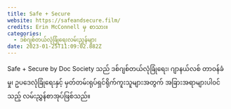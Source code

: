 ```yaml
---
title: Safe + Secure
website: https://safeandsecure.film/
credits: Erin McConnell မှ စာသား။
categories:
  - ဒစ်ဂျစ်တယ်လုံခြုံရေးလမ်းညွှန်များ
date: 2023-01-25T11:09:02.882Z
---
```

Safe + Secure by Doc Society သည် ဒစ်ဂျစ်တယ်လုံခြုံရေး၊ ဂျာနယ်လစ် တာဝန်ခံမှု၊ ဥပဒေလုံခြုံရေးနှင့် မှတ်တမ်းရုပ်ရှင်ရိုက်ကူးသူများအတွက် အခြားအရာများပါ၀င်သည့် လမ်းညွှန်စာအုပ်ဖြစ်သည်။